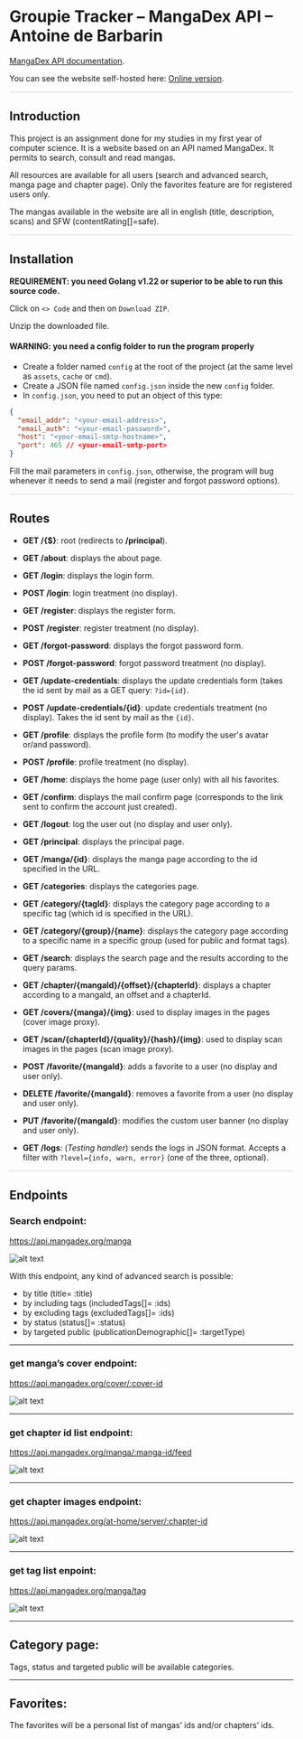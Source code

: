 # Groupie Tracker – MangaDex API – Antoine de Barbarin

[MangaDex API documentation](https://api.mangadex.org/docs/).

You can see the website self-hosted here:
[Online version](http://mangathorg.adebarbarin.com).

<div style="height: 3px; background-color: #EEEEEE; border-radius: 2px"></div>

## Introduction

This project is an assignment done for my studies in my first year of computer science. It is a website based on an API named MangaDex. It permits to search, consult and read mangas.

All resources are available for all users (search and advanced search, manga page and chapter page). Only the favorites feature are for registered users only.

The mangas available in the website are all in english (title, description, scans) and SFW (contentRating[]=safe).

<div style="height: 3px; background-color: #EEEEEE; border-radius: 2px"></div>

## Installation

**REQUIREMENT: you need Golang v1.22 or superior to be able to run this source code.**

Click on ``<> Code`` and then on ``Download ZIP``.

Unzip the downloaded file.

#### WARNING: you need a config folder to run the program properly

- Create a folder named ``config`` at the root of the project (at the same level as `assets`, `cache` or `cmd`).
- Create a JSON file named ``config.json`` inside the new `config` folder.
- In ``config.json``, you need to put an object of this type:
````json
{
  "email_addr": "<your-email-address>",
  "email_auth": "<your-email-password>",
  "host": "<your-email-smtp-hostname>",
  "port": 465 // <your-email-smtp-port>
}
````

Fill the mail parameters in ``config.json``, otherwise, the program will bug whenever it needs to send a mail (register and forgot password options).

<div style="height: 3px; background-color: #EEEEEE; border-radius: 2px"></div>

## Routes

- **GET /{$}**: root (redirects to **/principal**).


- **GET /about**: displays the about page.


- **GET /login**: displays the login form.
- **POST /login**: login treatment (no display).


- **GET /register**: displays the register form.
- **POST /register**: register treatment (no display).


- **GET /forgot-password**: displays the forgot password form.
- **POST /forgot-password**: forgot password treatment (no display).


- **GET /update-credentials**: displays the update credentials form (takes the id sent by mail as a GET query: ``?id={id}``.
- **POST /update-credentials/{id}**: update credentials treatment (no display). Takes the id sent by mail as the ``{id}``.


- **GET /profile**: displays the profile form (to modify the user's avatar or/and password).
- **POST /profile**: profile treatment (no display).


- **GET /home**: displays the home page (user only) with all his favorites.
- **GET /confirm**: displays the mail confirm page (corresponds to the link sent to confirm the account just created).
- **GET /logout**: log the user out (no display and user only).
- **GET /principal**: displays the principal page.
- **GET /manga/{id}**: displays the manga page according to the id specified in the URL.
- **GET /categories**: displays the categories page.
- **GET /category/{tagId}**: displays the category page according to a specific tag (which id is specified in the URL).
- **GET /category/{group}/{name}**: displays the category page according to a specific name in a specific group (used for public and format tags).
- **GET /search**: displays the search page and the results according to the query params.
- **GET /chapter/{mangaId}/{offset}/{chapterId}**: displays a chapter according to a mangaId, an offset and a chapterId.


- **GET /covers/{manga}/{img}**: used to display images in the pages (cover image proxy).
- **GET /scan/{chapterId}/{quality}/{hash}/{img}**: used to display scan images in the pages (scan image proxy).
- **POST /favorite/{mangaId}**: adds a favorite to a user (no display and user only).
- **DELETE /favorite/{mangaId}**: removes a favorite from a user (no display and user only).
- **PUT /favorite/{mangaId}**: modifies the custom user banner (no display and user only).


- **GET /logs**: (*Testing handler*) sends the logs in JSON format. Accepts a filter with ``?level={info, warn, error}`` (one of the three, optional).

<div style="height: 3px; background-color: #EEEEEE; border-radius: 2px"></div>

## Endpoints

### Search endpoint:
https://api.mangadex.org/manga

![alt text](https://github.com/deBarbarinAntoine/Livrables-projet-groupie-tracker/blob/main/img_readme/search-endpoint.png?raw=true)
 
With this endpoint, any kind of advanced search is possible:
-	by title (title= :title)
-	by including tags (includedTags[]= :ids)
-	by excluding tags (excludedTags[]= :ids)
-	by status (status[]= :status)
-	by targeted public (publicationDemographic[]= :targetType)

---

### get manga’s cover endpoint:
https://api.mangadex.org/cover/:cover-id
 
![alt text](https://github.com/deBarbarinAntoine/Livrables-projet-groupie-tracker/blob/main/img_readme/cover-endpoint.png?raw=true)

---

### get chapter id list endpoint:
https://api.mangadex.org/manga/:manga-id/feed
 
![alt text](https://github.com/deBarbarinAntoine/Livrables-projet-groupie-tracker/blob/main/img_readme/list-chapter-id-endpoint.png?raw=true)

---

### get chapter images endpoint:
https://api.mangadex.org/at-home/server/:chapter-id

![alt text](https://github.com/deBarbarinAntoine/Livrables-projet-groupie-tracker/blob/main/img_readme/chapter-imgs-endpoint.png?raw=true)
 
---

### get tag list enpoint:
https://api.mangadex.org/manga/tag
 
![alt text](https://github.com/deBarbarinAntoine/Livrables-projet-groupie-tracker/blob/main/img_readme/tag-endpoint.png?raw=true)

---

## Category page:
Tags, status and targeted public will be available categories.

---

## Favorites:
The favorites will be a personal list of mangas’ ids and/or chapters’ ids.
